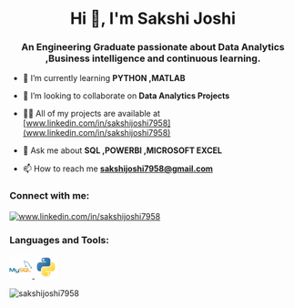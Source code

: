 <h1 align="center">Hi 👋, I'm Sakshi Joshi</h1>
<h3 align="center">An Engineering Graduate passionate about Data Analytics ,Business intelligence and continuous learning.</h3>

- 🌱 I’m currently learning **PYTHON ,MATLAB**

- 👯 I’m looking to collaborate on **Data Analytics Projects**

- 👨‍💻 All of my projects are available at [www.linkedin.com/in/sakshijoshi7958](www.linkedin.com/in/sakshijoshi7958)

- 💬 Ask me about **SQL ,POWERBI ,MICROSOFT EXCEL**

- 📫 How to reach me **sakshijoshi7958@gmail.com**

<h3 align="left">Connect with me:</h3>
<p align="left">
<a href="https://linkedin.com/in/www.linkedin.com/in/sakshijoshi7958" target="blank"><img align="center" src="https://raw.githubusercontent.com/rahuldkjain/github-profile-readme-generator/master/src/images/icons/Social/linked-in-alt.svg" alt="www.linkedin.com/in/sakshijoshi7958" height="30" width="40" /></a>
</p>

<h3 align="left">Languages and Tools:</h3>
<p align="left"> <a href="https://www.mysql.com/" target="_blank" rel="noreferrer"> <img src="https://raw.githubusercontent.com/devicons/devicon/master/icons/mysql/mysql-original-wordmark.svg" alt="mysql" width="40" height="40"/> </a> <a href="https://www.python.org" target="_blank" rel="noreferrer"> <img src="https://raw.githubusercontent.com/devicons/devicon/master/icons/python/python-original.svg" alt="python" width="40" height="40"/> </a> </p>

<p><img align="center" src="https://github-readme-stats.vercel.app/api/top-langs?username=sakshijoshi7958&show_icons=true&locale=en&layout=compact" alt="sakshijoshi7958" /></p>

